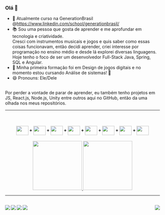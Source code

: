 

### Olá 👋


- 🌱 Atualmente curso na GenerationBrasil @https://www.linkedin.com/school/generationbrasil/
- 📚 Sou uma pessoa que gosta de aprender e me aprofundar em tecnologia e criatividade.<br>
     Cresci com instrumentos musicais e jogos e quis saber como essas coisas funcionavam, então decidi aprender, criei interesse por programação no ensino médio e desde lá explorei diversas linguagens. Hoje tenho o foco de ser um desenvolvedor Full-Stack Java, Spring, SQL e Angular.
- 🎒 Minha primeira formação foi em Design de jogos digitais e no momento estou cursando Análise de sistemas! 🚀
- 😄 Pronouns: Ele/Dele
<br>
Por perder a vontade de parar de aprender, eu também tenho projetos em JS, React.js, Node.js, Unity entre outros aqui no GitHub, então da uma olhada nos meus repositórios.
<hr>
     &nbsp;   &nbsp;   &nbsp;   &nbsp;   &nbsp;   &nbsp;
 <h4 align="center">
  <img align="center" height="30" width="40" src="https://cdn.jsdelivr.net/gh/devicons/devicon/icons/javascript/javascript-original.svg"> + 
  <img align="center" height="30" width="40" src="https://cdn.jsdelivr.net/gh/devicons/devicon/icons/java/java-original.svg"> +
  <img align="center" height="30" width="40" src="https://cdn.jsdelivr.net/gh/devicons/devicon/icons/spring/spring-original.svg"> +
  <img align="center" height="30" width="40" src="https://cdn.jsdelivr.net/gh/devicons/devicon/icons/mysql/mysql-original.svg"> +
  <img align="center" height="30" width="40" src="https://cdn.jsdelivr.net/gh/devicons/devicon/icons/mongodb/mongodb-original.svg"> +
  <img align="center" height="30" width="40" src="https://cdn.jsdelivr.net/gh/devicons/devicon/icons/xd/xd-plain.svg"> +
  <img align="center" width="40" height="30" src="https://cdn.jsdelivr.net/gh/devicons/devicon/icons/bootstrap/bootstrap-original.svg"> +
  <img align="center" width="40" height="30" src="https://cdn.jsdelivr.net/gh/devicons/devicon/icons/angularjs/angularjs-original.svg" />
<h4/> 
     
  </hr>
    <p align="center">
    <a href="https://github.com/novaavos">
    <img height="160em" src="https://github-readme-stats.vercel.app/api?username=novaavos&show_icons=true&theme=material-palenight&include_all_commits=true&count_private=true&text_color=f0f2f5"/>
    <img height="160em" src="https://github-readme-stats.vercel.app/api/top-langs/?username=novaavos&layout=compact&langs_count=16&theme=material-palenight&text_color=f0f2f5"/>
    </a></p>
  <hr>
     &nbsp;   &nbsp;   &nbsp;   &nbsp;   &nbsp;   &nbsp;
  </hr>
<br>
 <div>
   <a href="https://www.linkedin.com/in/gustavo-martins-727a1ab3/" target="_blank" rel="noopener noreferrer">
     <img align="left" src="https://img.shields.io/badge/LinkedIn-0077B5?style=for-the-badge&logo=linkedin&logoColor=white"/>
   </a>
   <a href="https://wa.me/+5519992667795" target="_blank" rel="noopener noreferrer">
     <img align="left" src="https://img.shields.io/badge/WhatsApp-25D366?style=for-the-badge&logo=whatsapp&logoColor=white"/>
   </a>   
   <a href="mailto:avosjogos@gmail.com?subject=Olá%20Gustavo!" target="_blank" rel="noopener noreferrer">
     <img align="left" src="https://img.shields.io/badge/Gmail-D14836?style=for-the-badge&logo=gmail&logoColor=white"/>
   </a>
   <a href="https://discordapp.com/users/483395928938512384" target="_blank" rel="noopener noreferrer">
     <img align="left" src="https://img.shields.io/badge/Discord-7289DA?style=for-the-badge&logo=discord&logoColor=white"/>
   </a> 
   <img align="right" src="https://cdn.betterttv.net/emote/60d09e6a8ed8b373e42174b7/2x"/>
 </div>
<br>
